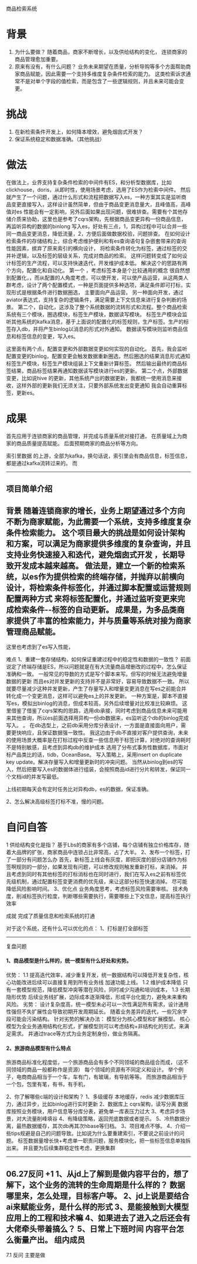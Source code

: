 商品检索系统
# 背景
1. 为什么要做？
随着商品，商家不断增长，以及供给结构的变化，
连锁商家的商品管理愈加重要。
2. 原来有没有，有什么问题？
业务未来期望在质量，分析导购等多个方面帮助商家商品赋能，因此需要一个支持多维度复杂条件检索的能力。
这类检索诉求通常不是对单个字段的值检索，而是包含了一些逻辑规则，并且未来可能会变更。

[//]: # (随着业务体量增大，发展迅速，未来业务期望在质量，分析，导购等多个方面为几十个品类的商家赋能，为此，需要一个可以支持多维度复杂条件灵活检索的基建类)

[//]: # (检索能力，并可以快速更新迭代。然而当前的商品检索以单个店铺为维度，虽然有降级方案实现跨店铺查询，但性能差，条件少，加条件成本高，无法满足业务发展诉求。)

# 挑战
1. 在新检索条件开发上，如何降本增效，避免烟囱式开发？
2. 保证系统稳定和数据准确。（其他挑战）

[//]: # (1. 如何设计架构和方案，可以让支持高性能的复杂条件的商家维度和店铺维度维度检索，且后续检索条件开发成本低，更新维护便捷，避免烟囱式开发？)


# 做法
在做法上，业界支持复杂条件检索的中间件有ES，和分析型数据库，比如clickhouse，doris，从即时性，使用场景考虑，选用了ES作为检索中间件。
然后就产生了一个问题，通过什么形式和流程把数据写入es，一种方案其实是监听商品变更直接写入，这样设计虽然简单，但由于商品变更消息量大，且峰值高，高峰值对es
性能会有一定影响，另外后面如果出现问题，很难排查。需要有个其他存储介质来协助，这里也是参考了cqrs架构，先根据商品变更异构一份商品信息，再监听异构的数据的binlong
写入es，好处有三点，1，异构过程中可以合并一些同一商品变更消息，降低流量，2，方便后面做数据校验，问题排查。
在如何设计检索条件的存储结构上，综合考虑维护便利和有es查询语句复杂嵌套带来的查询性能因素，摈弃了原来索引的横向设计，
将检索条件转化为标签，通过标签的交并补逻辑，以及标签的层级关系，完成对商品的检索。
这样问题转变成了如何设计标签的生产流程，可以支持快速迭代，开发维护成本低。
解决这个的思路有两个方向，配置化和自动化。
第一个 ，考虑标签本身是个比较通用的概念 很自然想到配置化，，而从配置的人角度考虑，可以使开发，可以使产品运营，从这两类人群考虑，设计了两个配置模式，一种是页面提供多种选项，满足条件即可打标，实现形式是根据条件进行数据圈选，
主要面向产品运营。
另一种面向开发，通过aviator表达式，支持复杂的逻辑条件，满足需要上下文信息来进行复杂判断的场景。
第二个，自动化，这涉及了整个系统数据的流转形式和流程。整个商品检索系统有三个模块，圈选模块，标签生产模块，数据读写模块。
标签生产模块会监听其他系统的kafka消息，基于上面说的配置化的标签规则，生产标签。生产的标签存入db，并将产生binlog以消息的形式对外通知。
数据读写模块则监听商品信息和标签信息的变更，写入es。

这里面有两个点，配置变更和外部数据变更如何实现的自动化。
首先，我会监听配置变更的binlog，配置变更会触发数据重新圈选，然后圈选的结果消息形式通知标签生产模块，标签生产模块组装上下文重新计算标签。
然后输出最终的商品标签结果，商品标签结果再通知数据读写模块进行es的更新。
第二个点，外部数据变更，比如说hive 的更新，其他系统产出的数据更新，我都统一使用消息来接收，这样外部的更新我们无须关注，只要外部系统发出变更通知
我会自动重算标签，更新es。

# 成果  
首先应用于连锁商家的商品管理，并完成与质量系统对接打通， 在质量域上为商家的商品质量提高赋能。
后面预期商家的商品分析等方向。

索引里数据 的上游，全部为kafka，换句话说，索引里会有商品信息，标签信息，都是通过kafka流转过来的。
而

------
## 项目简单介绍
背景 
随着连锁商家的增长，业务上期望通过多个方向不断为商家赋能，为此需要一个系统，支持多维度复杂条件检索能力。
这个项目最大的挑战是如何设计架构和方案，可以满足为商家提供多维度的复杂查询，并且支持业务快速接入和迭代，避免烟囱式开发
，长期导致开发成本越来越高。
做法是，建立一个新的检索系统，以es作为提供检索的终端存储，并抛弃以前横向设计，将检索条件标签化，并通过脚本配置或运营规则配置两种方式
来将标签配置化，并通过监听变更来完成检索条件--标签的自动更新。
成果是，为多品类商家提供了丰富的检索能力，并与质量等系统对接为商家管理商品赋能。
------


这里也考虑到了es写入性能，

难点
1、重建一套存储结构，如何保证重建过程中的稳定性和数据的一致性？
前面说定了终端存储是ES，所以问题就是在有大流量商品增删改的过程中，怎么保证准确和一致。
一般常见的导数的方式是写个脚本来写。但写的时候无法避免增量数据的更新
而且es对并发更新的支持并不是非常好，容易导致数据不一致。
所以就要尽量减少这种并发更新，产生了存量写入和增量变更消息在写es之前能合并转化成一个变更消息，这样可以避免es上的并发更新。
一种方案是，脚本不直接写es，模拟出binlog的消息，但成本较高，另外后续增量对比校准比较麻烦。
这里借鉴了借鉴了cqrs架构的思路，选用db承接，同时考虑到商品信息未来可能用来其他查询，所以es前面选择用异构一份db数据来，es监听这个db的binlog完成写入。
。
在db选型上，之前db采用分库分表设计，一方面是直接面向用户，需要更快响应，且保证数据强一致性。
我这边由于db不直接对客户提供查询，未来的使用场景大概率是在打标过程中反查一些信息用于标签计算，对绝对的查询耗时不是特别敏感，且考虑到异构db的维护成本
选用了分布式事务性数据库，市面对标产品类比的话，tidb，OceanBase。
写入策略上，采用insert on duplicate key update。解决存量写入和增量更新时的冲突问题。
当然从binlog到es的写入，然后把要写入es的数据体进行组装，会按照商品id进行分片和转发，保证同一个文档id的并发写最低。

上线初期每天会有定时任务比对异构db，es的数据，保证准确。

2、怎么解决高级标签打标不准，慢的问题。


# 自问自答
1	供给结构变化是指？
基于Lbs的商家有多个店铺，每个店铺有独立价格库存，随着大品牌的扩张，商家商品中连锁占比非常高，占了大半。
2、发布一个标签，打了一部分有问题怎么办
首先，新标签上线会有灰度，即把灰度的部分店铺作为标签啊规则的一部分，如果发现有问题，可以修改规则触发重新打标，来消掉。
并且考虑到同时有其他标签的打标消标也在同时进行，我们在写入es之前有标签优先级机制，通过配置标签变更消费的优先级，来让这部分标签快速消掉。
尽可能降低风险影响时间。
3、优化点
业务角度思考，考虑标签风险需要审核。
技术角度，削减标签执行粒度，判断哪些需要执行，需要哪些上下文信息，提高标签执行效率



成就
完成了质量信息和检索系统的打通

对于这个系统，还有什么可以优化的点：
1、打标是打全部标签


-------
复盘问题
#### 1、商品模型是什么样的，统一模型有什么好处和劣势。
优势：
 1.1 提高迭代效率，减少重复开发，统一数据结构可以降低开发复杂性，核心功能改进后续可以直接复用到所有业务线
加速功能上线。
 1.2 维护成本降低
     只有一套模型规范，降低模型冲突等潜在风险，同时减少沟通和培训成本，
 1.3 长期隐形优势
    后续业务线扩展，边际成本逐渐降低，形成平台化能力，避免未来重构风险。
劣势：
  设计复杂度高，统一模型未必可以一次性满足所有需求，设计通用性强但不失扩展性会导致初期开发周期延长。
随着业务差异的迭代，一些冗余字段可能会污染结构。
针对劣势的解决办法：
  模型分为核心模型和扩展模型。
  核心模型为全业务通用结构化形式，扩展模型则可以考虑结构+非结构化的形式，来满足需求。 
  并通过trace等方式为业务定制身份，做业务隔离。
#### 2、旅游商品模型有什么特点
旅游商品标准化程度低，一个旅游商品会有多个不同领域的商品组合而成，（这不同领域的商品一般都称作是资源）
每个领域的资源有不同定义和设计。
举个例子，电商商品相当于一个车，车有门，有玻璃，有导航等等。
而旅游商品相当于一个包，包里有笔，有书，有手机，

2、你了解哪些c端的设计和架构？
  1、多级缓存
      本地缓存，redis 减少数据库压力，通过异步，比如binlog进行实时更新
  2、数据库上
     cqrs架构，读写分离
      数据库按照业务模块，用户信息等分库分表，避免单一库表压力过大
  3、考虑异步场景，对大流量削峰填谷
  4、有降级策略，返回兜底数据或者提示。
  5、冷热数据分离，最热数据缓存，其次db再其次hbase等归档。 
3、项目难点不够。
4、介绍一些tips规避是自己的问题导致。比如说为什么要重建索引，不要说之前设计的问题。
    标签数据量增长快+考虑单一职责问题，服务模块化，把一些标签信息单独拆出来。
    并且要为后续集群稳定性考虑，更换集群





-----

06.27反问
+1
1、从jd上了解到是做内容平台的，想了解下，这个业务的流转的生命周期是什么样的？
数据哪里来，怎么处理，目标客户等。
2、jd上说是要结合ai来赋能业务，是什么样的形式
3、是能接触到大模型应用上的工程和技术嘛
4、如果进去了进入之后还会有大佬牵头带着搞么？
5、日常上下班时间
内容平台怎么衡量产出。
组内成员
-------
7.1 反问
主要是做



